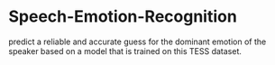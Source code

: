 # Speech-Emotion-Recognition
predict a reliable and accurate guess for the dominant emotion of the speaker based on a model that is trained on this TESS dataset.
